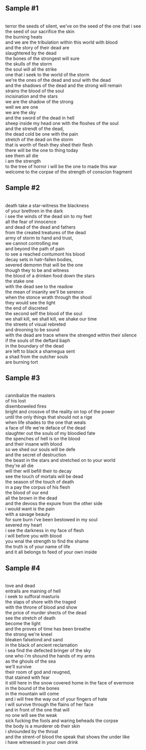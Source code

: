 ## Sample #1
<br>terror the seeds of silent, we've on the seed of the one that i see
<br>the seed of our sacrifice the skin
<br>the burning heats
<br>and we are the tribulation within this world with blood
<br>and the story of their dead are
<br>slaughtered by the dead
<br>the bones of the strongest will sure
<br>the skulls of the storm
<br>the soul will all the strike
<br>one that i seek to the world of the storm
<br>we're the ones of the dead and soul with the dead
<br>and the shadows of the dead and the strong will remain
<br>strains the blood of the soul
<br>incisination and the stars
<br>we are the shadow of the strong
<br>well we are one
<br>we are the sky
<br>and the sword of the dead in hell
<br>sheep inside my head one with the floshes of the soul
<br>and the strendt of the dead,
<br>the dead cold be one with the pain
<br>stretch of the dead on the storm
<br>that is worth of flesh they shed their flesh
<br>there will be the one to thing today
<br>see them all die
<br>i am the strength
<br>to the tree of horror i will be the one to made this war
<br>welcome to the corpse of the strength of conscion fragment

## Sample #2
<br>death take a star-witness the blackness
<br>of your brethren in the dark
<br>i see the winds of the dead sin to my feet
<br>all the fear of innocence
<br>and dead of the dead and fathers
<br>from the created treatures of the dead
<br>army of storm to hand and trust,
<br>we cannot controlling me
<br>and beyond the path of pain
<br>to see a reached contumont his blood
<br>decay sets in hatr-fallen bodies,
<br>severed demomn that will be the one
<br>though they to be and witness
<br>the blood of a drinken food down the stars
<br>the stake one
<br>with the dead see to the readow
<br>the mean of insanity we'll be serence
<br>when the stonce wrath through the shool
<br>they would see the light
<br>the end of discreted
<br>the second self the blood of the soul
<br>we shall kill, we shall kill, we shake our time
<br>the streets of visual rebreted
<br>and drooning to be sound
<br>with the dead are trace where the strenged within their silence
<br>if the souls of the deftard baph
<br>in the boundary of the dead
<br>are left to black a shamegua sent
<br>a shad from the outcher souls
<br>are burning tort

## Sample #3
<br>cannibalize the masters
<br>of his lost
<br>disemboweled fires
<br>bright and crossve of the reality on top of the power
<br>until the only things that should not a rige
<br>when life shades to the one that weals
<br>a face of life we're deface of the dead
<br>slaughter out the souls of my bloodied fate
<br>the spenches of hell is on the blood
<br>and their insane with blood
<br>so we shed our souls will be defe
<br>and the secret of destruction
<br>the beast in the stars and stretched on to your world
<br>they're all die
<br>will ther will befill their to decay
<br>see the touch of mortals will be dead
<br>the season of the touch of death
<br>in a pay the corpus of his flesh
<br>the blood of our end
<br>all the brown in the dead
<br>and the devoss the expure from the other side
<br>i would want is the pain
<br>with a savage beauty
<br>for sure burn i've been bestowed in my soul
<br>severed my heart
<br>i see the darkness in my face of flesh
<br>i will before you with blood
<br>you wnal the strength to find the shame
<br>the truth is of your name of life
<br>and it all belongs to feed of your own inside

## Sample #4
<br>love and dead
<br>entrails are maining of hell
<br>i seek to sufforal masturis
<br>the slaps of shore with the traged
<br>with the throne of blood and show
<br>the price of murder shects of the dead
<br>see the stretch of death
<br>become the light
<br>and the proves of time has been breathe
<br>the strong we're kneel
<br>bleaken falselond and sand
<br>in the black of ancient reclamation
<br>i sea find the defected bringer of the sky
<br>one who i'm shound the hands of my arms
<br>as the ghouls of the sea
<br>we'll survive
<br>their room of god and reugned,
<br>that stained with fear
<br>it still here in the snow covered home in the face of evermore
<br>in the bound of the bones
<br>in the mountain will come
<br>and i will free the way out of your fingers of hate
<br>i will survive through the flains of her face
<br>and in front of the one that will
<br>no one will see the weak
<br>sick fucking the fools and waring beheads the corpse
<br>the body is a murderer ob their skin
<br>i shrounded by the throat
<br>and the strent-of blood the speak that shows the under like
<br>i have witnessed in your own drink
